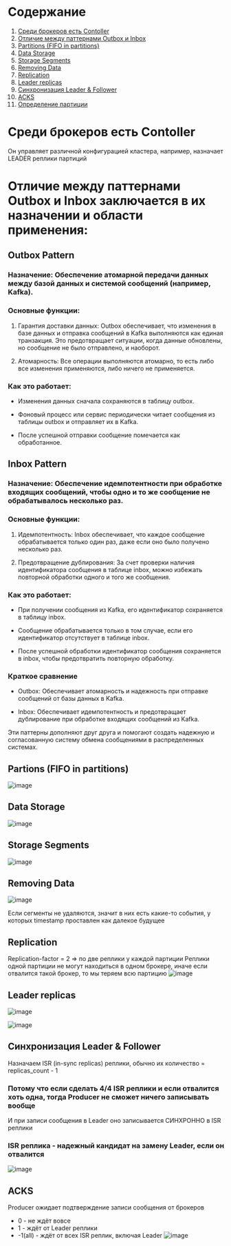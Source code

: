 # Содержание
1. [Среди брокеров есть Contoller](#среди-брокеров-есть-contoller)
2. [Отличие между паттернами Outbox и Inbox](#отличие-между-паттернами-outbox-и-inbox-заключается-в-их-назначении-и-области-применения)
3. [Partitions (FIFO in partitions)](#partions-fifo-in-partitions)
4. [Data Storage](#data-storage)
5. [Storage Segments](#storage-segments)
6. [Removing Data](#removing-data)
7. [Replication](#replication)
8. [Leader replicas](#leader-replicas)
9. [Синхронизация Leader & Follower](#синхронизация-leader--follower)
10. [ACKS](#acks)
11. [Определение партиции](#определение-партиции)


# Среди брокеров есть Contoller
Он управляет различной конфигурацией кластера, например, назначает LEADER реплики партиций

# Отличие между паттернами Outbox и Inbox заключается в их назначении и области применения:

## Outbox Pattern
### **Назначение:** Обеспечение атомарной передачи данных между базой данных и системой сообщений (например, Kafka).

### Основные функции:

1. Гарантия доставки данных: Outbox обеспечивает, что изменения в базе данных и отправка сообщений в Kafka выполняются как единая транзакция. Это предотвращает ситуации, когда данные обновлены, но сообщение не было отправлено, и наоборот.

2. Атомарность: Все операции выполняются атомарно, то есть либо все изменения применяются, либо ничего не применяется.

### Как это работает:

- Изменения данных сначала сохраняются в таблицу outbox.

- Фоновый процесс или сервис периодически читает сообщения из таблицы outbox и отправляет их в Kafka.

- После успешной отправки сообщение помечается как обработанное.

## Inbox Pattern

### **Назначение:** Обеспечение идемпотентности при обработке входящих сообщений, чтобы одно и то же сообщение не обрабатывалось несколько раз.

### Основные функции:

1. Идемпотентность: Inbox обеспечивает, что каждое сообщение обрабатывается только один раз, даже если оно было получено несколько раз.

2. Предотвращение дублирования: За счет проверки наличия идентификатора сообщения в таблице inbox, можно избежать повторной обработки одного и того же сообщения.

### Как это работает:

- При получении сообщения из Kafka, его идентификатор сохраняется в таблицу inbox.

- Сообщение обрабатывается только в том случае, если его идентификатор отсутствует в таблице inbox.

- После успешной обработки идентификатор сообщения сохраняется в inbox, чтобы предотвратить повторную обработку.

### Краткое сравнение
- Outbox: Обеспечивает атомарность и надежность при отправке сообщений от базы данных в Kafka.

- Inbox: Обеспечивает идемпотентность и предотвращает дублирование при обработке входящих сообщений из Kafka.

Эти паттерны дополняют друг друга и помогают создать надежную и согласованную систему обмена сообщениями в распределенных системах.

## Partions (FIFO in partitions)

![image](https://github.com/user-attachments/assets/4d563c95-1e25-4222-8a8c-e913f99d9559)

## Data Storage

![image](https://github.com/user-attachments/assets/7e2a77a2-2b28-49b9-afa9-fa986404b4fd)

## Storage Segments

![image](https://github.com/user-attachments/assets/dbdaf1ed-64e7-444f-badd-c24d6bdde481)

## Removing Data

![image](https://github.com/user-attachments/assets/0c62e90b-c6a9-4af1-92c2-45d1bbdf5fa5)

Если сегменты не удаляются, значит в них есть какие-то события, у которых timestamp проставлен как далекое будущее

## Replication
Replication-factor = 2 => по две реплики у каждой партиции
Реплики одной партиции не могут находиться в одном брокере, иначе если отвалится такой брокер, то мы теряем всю партицию
![image](https://github.com/user-attachments/assets/d2f780a0-3d46-4655-a3d2-1165b841cceb)

## Leader replicas

![image](https://github.com/user-attachments/assets/8594d117-1cde-480e-ba56-022c4fc64ba0)

![image](https://github.com/user-attachments/assets/19addca1-3984-4675-a991-1ba73e4fde14)

## Синхронизация Leader & Follower
Назначаем ISR (in-sync replicas) реплики, обычно их количество = replicas_count - 1

### Потому что если сделать 4/4 ISR реплики и если отвалится хоть одна, тогда Producer не сможет ничего записывать вообще

И при записи сообщения в Leader оно записывается СИНХРОННО в ISR реплики

### ISR реплика - надежный кандидат на замену Leader, если он отвалится
![image](https://github.com/user-attachments/assets/e2d71dde-0a7c-429b-8b36-12e41d427697)

## ACKS
Producer ожидает подтверждение записи сообщения от брокеров
- 0 - не ждёт вовсе
- 1 - ждёт от Leader реплики
- -1(all) - ждёт от всех ISR реплик, включая Leader
![image](https://github.com/user-attachments/assets/7b632c06-2a5f-415d-ad07-07f25db63a18)
